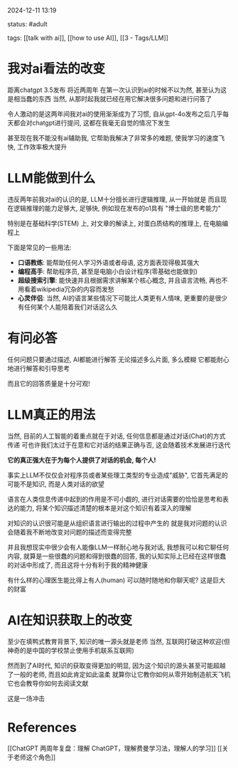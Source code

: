 2024-12-11    13:19

status: #adult

tags: [[talk with ai]], [[how to use AI]], [[3 - Tags/LLM]]


# 我对ai看法的改变

距离chatgpt 3.5发布 将近两周年
在第一次认识到ai的时候不以为然, 甚至认为这是相当蠢的东西
当然, 从那时起我就已经在用它解决很多问题和进行问答了

令人激动的是这两年间我对ai的使用渐渐成为了习惯, 自从gpt-4o发布之后几乎每天都会对chatgpt进行提问, 这都在我毫无自觉的情况下发生

甚至现在我不能没有ai辅助我, 它帮助我解决了非常多的难题, 使我学习的速度飞快, 工作效率极大提升

# LLM能做到什么

违反两年前我对ai的认识的是, LLM十分擅长进行逻辑推理, 从一开始就是
而且现在逻辑推理的能力足够大, 足够快, 例如现在发布的o1具有 "博士级的思考能力"

特别是在基础科学(STEM) 上, 对文章的解读上, 对蛋白质结构的推理上, 在电脑编程上

下面是常见的一些用法: 
- **口语教练**: 能帮助任何人学习外语或者母语, 这方面表现得极其强大
- **编程高手**: 帮助程序员, 甚至是电脑小白设计程序(零基础也能做到)
- **超级搜索引擎**: 能快速并且根据需求讲解某个核心概念, 并且语言流畅, 再也不用看着wikipedia冗杂的内容而发愁
- **心灵伴侣**: 当然, AI的语言某些情况下可能比人类更有人情味, 更重要的是很少有任何某个人能陪着我们对话这么久

# 有问必答

任何问题只要通过描述, AI都能进行解答
无论描述多么片面, 多么模糊
它都能耐心地进行解答和引导思考

而且它的回答质量是十分可观!

# LLM真正的用法

当然, 目前的人工智能的着重点就在于对话, 任何信息都是通过对话(Chat)的方式传递
可也许我们太过于在意和它对话的结果正确与否, 这会随着技术发展进行迭代

**它的真正强大在于为每个人提供了对话的机会, 每个人!**

事实上LLM不仅仅会对程序员或者某些理工类型的专业造成"威胁", 它首先满足的可能不是知识, 而是人类对话的欲望

语言在人类信息传递中起到的作用是不可小觑的, 进行对话需要的恰恰是思考和表达的能力, 将某个知识描述清楚的根本是对这个知识有着深入的理解

对知识的认识很可能是从组织语言进行输出的过程中产生的
就是我对问题的认识会随着我不断地改变对问题的描述而变得完整

并且我想现实中很少会有人能像LLM一样耐心地与我对话, 我想我可以和它聊任何内容, 就算是一些很蠢的问题和得到很蠢的回答, 我的认知实际上已经在这样很蠢的对话中形成了, 而且这将十分有利于我的精神健康

有什么样的心理医生能比得上有人(human) 可以随时随地和你聊天呢?
这是巨大的财富

# AI在知识获取上的改变
至少在填鸭式教育背景下, 知识的唯一源头就是老师
当然, 互联网打破这种欢迎(但神奇的是中国的学校禁止使用手机联系互联网)

然而到了AI时代, 知识的获取变得更加的明显, 因为这个知识的源头甚至可能超越了一般的老师, 而且如此肯定如此温柔
就算你让它教你如何从零开始制造航天飞机它也会教导你如何去阅读文献

这是一场冲击

# References
[[ChatGPT 两周年复盘：理解 ChatGPT，理解费曼学习法，理解人的学习]]
[[关于老师这个角色]]